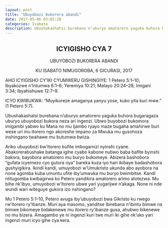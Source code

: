 ```yaml
---
layout: post
title: "Ubuyobozi bukorera abandi"
date: 2017-05-06 03:01:28
categories: Isabato
description: Ubushakashatsi burebana n’uburyo amatorero yaguka buhora bugaragaza uburyo ubuyobozi bukora neza ari ingenzi. Ubwo buyobozi bukomora imigambi yabwo ku Mana no mu Ijambo ryayo maze bugaha amahirwe buri wese uri mu itorero ngo akoreshe impano za Mwuka mu gusohoza inshingano twahawe mu butumwa bwiza.
---
```


<h2 align="center"> ICYIGISHO CYA 7</h2>

<p align="center"> UBUYOBOZI BUKORERA ABANDI </p>

<p align="center">KU ISABATO NIMUGOROBA, 6 GICURASI, 2017</p>

AHO ICYIGISHO CY’IKI CYUMWERU GISHINGIYE: 1 Petero 5:1–10;
Ibyakozwe n’Intumwa 6:1–6; Yeremiya 10:21; Matayo 20:24–28; Imigani 3:34;
Ibyahishuwe 12:7–9.

<p class="icyokwibukwa">ICYO KWIBUKWA: “Muyikoreze amaganya yanyu yose, kuko yita kuri mwe.” (1 Petero 5:7).</p>

Ubushakashatsi burebana n’uburyo amatorero yaguka buhora bugaragaza uburyo ubuyobozi bukora neza ari ingenzi. Ubwo buyobozi bukomora imigambi yabwo ku Mana no mu Ijambo ryayo maze bugaha amahirwe buri wese uri mu itorero ngo akoreshe impano za Mwuka mu gusohoza inshingano twahawe mu butumwa bwiza.

Ariko ubuyobozi bw’itorero bufite imbogamizi nyinshi cyane. Abakorerabushake batanga igihe cyabo kabone nubwo baba bafite byinshi bakora, bayobora amatorero mu buryo bukomeye.  Abizera bashobora “gufata icyemezo cyo gutora oya” bareka kuza iyo hari ikibaye badashobora gushyigikira. Ikindi kandi, umuyobozi w’Umukristo ukunda abo ayobora na none agomba kuba umuntu ufite iby’umwuka mu buryo bwimbitse. Kandi ntitugomba kwibagirwa ko Petero yandikira amatorero arimo atotezwa. Mu bihe nk’ibyo, umuyobozi w’itorero ubwe yari yugarijwe n’akaga.  None ni nde wundi wari witeguye gukora izo nshingano? 
  
Mu 1 Petero 5:1–10, Petero avuga iby’ubuyobozi bwa Gikristo ku rwego rw’itorero ry’ibanze. Muri aya masomo, yanditse ibirebana n’ibintu bimwe na bimwe bikomeye bidakenewe mu itorero ry’ibanze gusa, ahubwo bikenewe no mu bizera. Amagambo ye ni ingenzi kuri twe muri iki gihe nk’uko yari ingenzi muri icyo gihe cya kera.
